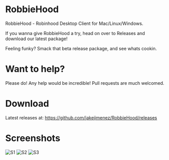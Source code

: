 # RobbieHood

RobbieHood - Robinhood Desktop Client for Mac/Linux/Windows.

If you wanna give RobbieHood a try, head on over to Releases and download our latest package! 
  
Feeling funky? Smack that beta release package, and see whats cookin.

# Want to help?

Please do!  Any help would be incredible! Pull requests are much welcomed.

# Download

Latest releases at: https://github.com/jakejimenez/RobbieHood/releases

# Screenshots
![S1](/screenshot/screenshot1.png?raw=true)
![S2](/screenshot/screenshot2.png?raw=true)
![S3](/screenshot/screenshot3.png?raw=true)
